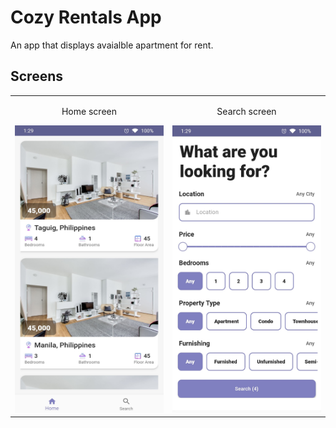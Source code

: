 # Cozy Rentals App

An app that displays avaialble apartment for rent.

## Screens

<table>
    <tr>
        <td>
            <p style="text-align:center;">Home screen</p>
            <img width="250px" height="460px" src="https://github.com/amonoyflow/cozy/blob/master/assets/markdown/cozy_home.jpg">
        </td>
        <td>
            <p style="text-align:center;">Search screen</p>
            <img width="250px" height="460px" src="https://github.com/amonoyflow/cozy/blob/master/assets/markdown/cozy_search.jpg">
        </td>
    </tr>
</table>
